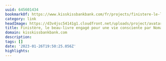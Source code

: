 ```yaml
---
uuid: 645601434
bookmarkOf: https://www.kisskissbankbank.com/fr/projects/finistere-le-livre
category: link
headImage: https://d3v4jsc54141g1.cloudfront.net/uploads/project/avatar/267692/cropped_a5ebc80a-ecdb-4f71-8566-21adca724be5.gif
title: Finistère, le beau-livre engagé pour une vie consciente par Nomades
domain: kisskissbankbank.com
description: 
tags: []
date: '2023-01-26T19:50:25.056Z'
highlights: 
---
```




